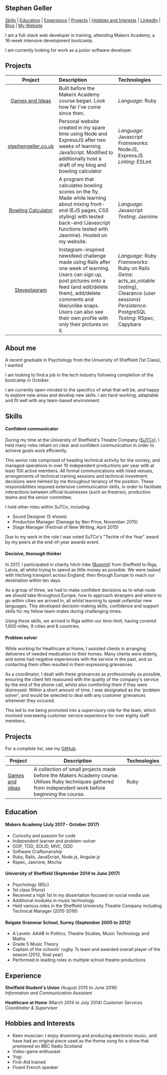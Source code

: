 ## Stephen Geller

[Skills](#skills) | [Education](#education) | [Experience](#experience) | [Projects](#projects) |  [Hobbies and Interests](#hobbies-and-interests) | [LinkedIn](https://www.linkedin.com/in/stephen-geller-30850b119/) | [Blog](http://makingacoder.wordpress.com) | [My Website](http://www.stephengeller.com)

I am a full-stack web developer in training, attending Makers Academy, a 16-week intensive development bootcamp.

I am currently looking for work as a junior software developer.

## Projects

| Project  | Description  | Technologies|
|:--------:|:----|:--------------|
|[Games and Ideas](https://github.com/stephengeller/games_and_ideas)|Built before the Makers Academy course began. Look how far I've come since then.|*Language*: Ruby|
|[stephengeller.co.uk](http://stephengeller.co.uk)|Personal website created in my spare time using Node and ExpressJS after two weeks of learning JavaScript. Modified to additionally host a draft of my blog and bowling calculator|*Language*: Javascript <br/> *Frameworks*: NodeJS, ExpressJS <br/> *Linting*: ESLint|
|[Bowling Calculator](http://stephengeller.com/bowling)|A program that calculates bowling scores on the fly. Made while learning about mixing front-end (EJS pages, CSS styling) with tested back-end (Javascript functions tested with Jasmine). Hosted on my website.|*Language*: Javascript <br/> *Testing*: Jasmine|
|[Stevestagram](https://github.com/stephengeller/instagram-challenge)| Instagram-inspired newsfeed challenge made using Rails after one week of learning. Users can sign up, post pictures onto a feed (and edit/delete them), add/delete comments and like/unlike snaps. Users can also see their own profile with only their pictures on it.|*Language*: Ruby <br/>*Frameworks*: Ruby on Rails<br/>*Gems*: acts_as_votable (voting), Clearance (user sessions) <br/> *Persistence*: PostgreSQL <br/>*Testing*: RSpec, Capybara|


## About me

A recent graduate in Psychology from the University of Sheffield (1st Class), I wanted

I am looking to find a job in the tech industry following completion of the bootcamp in October.

I am currently open-minded to the specifics of what that will be, and happy to explore new areas and develop new skills. I am hard-working, adaptable and fit well with any team-based environment.


## Skills

#### Confident communicator

During my time at the University of Sheffield's Theatre Company ([SuTCo](http://www.sutco.org/)), I held many roles reliant on clear and confident communication in order to achieve goals work efficiently.

This senior role comprised of heading technical activity for the society, and managed operations in over 10 independent productions per year with at least 100 active members. All formal communications with hired venues, arrangements of technical training sessions and technical investment decisions were helmed by me throughout tenancy of the position.
These responsibilities required extensive communication skills, in order to facilitate interactions between official businesses (such as theatres), production teams and the senior committee.

I held other roles within SuTCo, including:
- Sound Designer (5 shows)
- Production Manager (Damage by Ben Price, November 2015)
- Stage Manager (Festival of New Writing, April 2015)

Due to my work in the role I was voted SuTCo's "Techie of the Year" award by my peers at the end-of-year awards event.


#### Decisive, thorough thinker

In 2017, I participated in charity hitch-hike ([Bummit](bummit.co.uk)) from Sheffield to Riga, Latvia, all whilst trying to spend as little money as possible. We were tasked with hitching transport across England, then through Europe to reach our destination within ten days.

As a group of three, we had to make confident decisions as to what route we should take throughout Europe, how to approach strangers and where to go within cities we arrived in, all whilst learning to speak unfamiliar new languages. This developed decision-making skills, confidence and support skills for my fellow team-mates during challenging times.

Using these skills, we arrived in Riga within our time-limit, having covered 1,600 miles, 9 cities and 6 countries.


#### Problem solver

While working for Healthcare at Home, I assisted clients in arranging deliveries of needed medication to their homes. Many clients were elderly, and some had negative experiences with the service in the past, and so contacting them often resulted in them expressing grievances.

As a coordinator, I dealt with these grievances as professionally as possible, ensuring the client felt reassured with the quality of the company's service by the end of the phone call, whilst also comforting them if they were distressed. Within a short amount of time, I was designated as the 'problem solver', and would be selected to deal with any customer grievances whenever they occured.

This led to me being promoted into a supervisory role for the team, which involved overseeing customer service experience for over eighty staff members.

## Projects

For a complete list, see my [GitHub](https://github.com/stephengeller?tab=repositories).

| Project   | Description | Technologies |
|---        |---         |---           |
| [Games and ideas](https://www.github.com/stephengeller/games_and_ideas) | A collection of small projects made before the Makers Academy course. Utilises Ruby techniques gathered from independent work before beginning the course. | Ruby |


## Education

#### Makers Academy (July 2017 - October 2017)

- Curiosity and passion for code
- Independent learner and problem-solver
- OOP, TDD, SOLID, MVC, DDD
- Software Craftsmanship
- Ruby, Rails, JavaScript, Node.js, Angular.js
- Rspec, Jasmine, Mocha

#### University of Sheffield (September 2014 to June 2017)

- Psychology (BSc)
- 1st class (Hons)
- Received a high 1st in my dissertation focused on social media use
- Additional modules in music technology
- Held various roles in the Sheffield University Theatre Company including Technical Manager (2015-2016)

#### Reigate Grammar School, Surrey (September 2005 to 2012)

- A Levels: AAAB in Politics, Theatre Studies, Music Technology and Maths
- Grade 5 Music Theory
- Captain of the schools' rugby 7s team and awarded overall player of the season (2012, final year)
- Performed in leading roles in multiple school theatre productions


## Experience

**Sheffield Student's Union** (August 2015 to June 2016)    
*Information and Communication Assistant*

**Healthcare at Home** (March 2014 to July 2014)
*Customer Services Coordinator & Supervisor*

## Hobbies and Interests
- Keen musician: I enjoy drumming and producing electronic music, and have had an original piece used as the theme song for a show that premiered on BBC Radio Scotland
- Video-game enthusiast
- Yogi
- First-Aid trained
- Fluent French speaker
